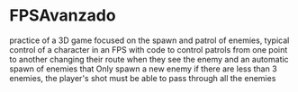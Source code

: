 # FPSAvanzado
practice of a 3D game focused on the spawn and patrol of enemies, typical control of a character in an FPS with code to control patrols from one point to another changing their route when they see the enemy and an automatic spawn of enemies that Only spawn a new enemy if there are less than 3 enemies, the player's shot must be able to pass through all the enemies
